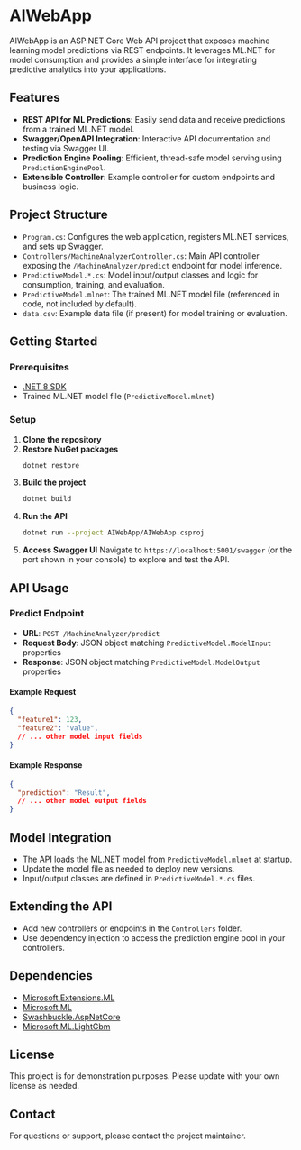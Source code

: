 # AIWebApp

AIWebApp is an ASP.NET Core Web API project that exposes machine learning model predictions via REST endpoints. It leverages ML.NET for model consumption and provides a simple interface for integrating predictive analytics into your applications.

## Features
- **REST API for ML Predictions**: Easily send data and receive predictions from a trained ML.NET model.
- **Swagger/OpenAPI Integration**: Interactive API documentation and testing via Swagger UI.
- **Prediction Engine Pooling**: Efficient, thread-safe model serving using `PredictionEnginePool`.
- **Extensible Controller**: Example controller for custom endpoints and business logic.

## Project Structure
- `Program.cs`: Configures the web application, registers ML.NET services, and sets up Swagger.
- `Controllers/MachineAnalyzerController.cs`: Main API controller exposing the `/MachineAnalyzer/predict` endpoint for model inference.
- `PredictiveModel.*.cs`: Model input/output classes and logic for consumption, training, and evaluation.
- `PredictiveModel.mlnet`: The trained ML.NET model file (referenced in code, not included by default).
- `data.csv`: Example data file (if present) for model training or evaluation.

## Getting Started

### Prerequisites
- [.NET 8 SDK](https://dotnet.microsoft.com/download/dotnet/8.0)
- Trained ML.NET model file (`PredictiveModel.mlnet`)

### Setup
1. **Clone the repository**
2. **Restore NuGet packages**
   ```sh
   dotnet restore
   ```
3. **Build the project**
   ```sh
   dotnet build
   ```
4. **Run the API**
   ```sh
   dotnet run --project AIWebApp/AIWebApp.csproj
   ```
5. **Access Swagger UI**
   Navigate to `https://localhost:5001/swagger` (or the port shown in your console) to explore and test the API.

## API Usage

### Predict Endpoint
- **URL**: `POST /MachineAnalyzer/predict`
- **Request Body**: JSON object matching `PredictiveModel.ModelInput` properties
- **Response**: JSON object matching `PredictiveModel.ModelOutput` properties

#### Example Request
```json
{
  "feature1": 123,
  "feature2": "value",
  // ... other model input fields
}
```

#### Example Response
```json
{
  "prediction": "Result",
  // ... other model output fields
}
```

## Model Integration
- The API loads the ML.NET model from `PredictiveModel.mlnet` at startup.
- Update the model file as needed to deploy new versions.
- Input/output classes are defined in `PredictiveModel.*.cs` files.

## Extending the API
- Add new controllers or endpoints in the `Controllers` folder.
- Use dependency injection to access the prediction engine pool in your controllers.

## Dependencies
- [Microsoft.Extensions.ML](https://www.nuget.org/packages/Microsoft.Extensions.ML)
- [Microsoft.ML](https://www.nuget.org/packages/Microsoft.ML)
- [Swashbuckle.AspNetCore](https://www.nuget.org/packages/Swashbuckle.AspNetCore)
- [Microsoft.ML.LightGbm](https://www.nuget.org/packages/Microsoft.ML.LightGbm)

## License
This project is for demonstration purposes. Please update with your own license as needed.

## Contact
For questions or support, please contact the project maintainer.
